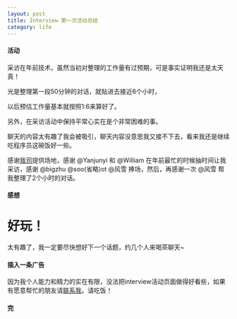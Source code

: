 ```yaml
---
layout: post
title: Interview 第一次活动总结
category: life
---
```



#### 活动

采访在年前技术，虽然当初对整理的工作量有过预期，可是事实证明我还是太天真！

光是整理第一段50分钟的对话，就贴进去接近6个小时，

以后预估工作量基本就按照1:6来算好了。

另外，在采访活动中保持平常心实在是个非常困难的事。

聊天的内容太有趣了我会被吸引，聊天内容没意思我又接不下去，看来我还是继续吃程序员这碗饭好一些。

感谢[我司](http://highwe.com/)提供场地，感谢 @Yanjunyi 和 @William 在年前最忙的时候抽时间让我采访，感谢 @bigzhu @soo(省略)ot @风雪 捧场，然后，再感谢一次 @风雪 帮我整理了2个小时的对话。

#### 感想

# 好玩！

太有趣了，我一定要尽快想好下一个话题，约几个人来喝茶聊天~

#### 插入一条广告

因为我个人能力和精力的实在有限，没法把interview活动页面做得好看些，如果有愿意帮忙的朋友请[联系我](mailto:stamen0630@gmail.com)。请吃饭！

#### 完

